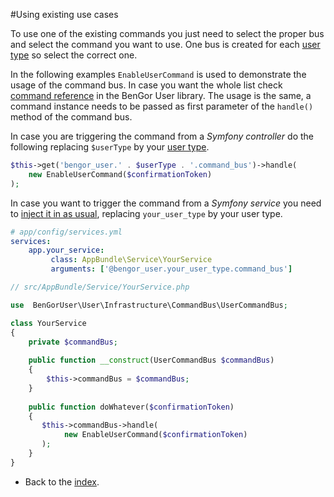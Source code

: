 #Using existing use cases

To use one of the existing commands you just need to select the proper bus and select the command you
want to use. One bus is created for each [user type](usage_multiple_users.md) so select the correct one.

In the following examples `EnableUserCommand` is used to demonstrate the usage of the command bus. In case you want the
whole list check [command reference](https://github.com/BenGorUser/User/blob/master/docs/command.md) in the BenGor 
User library. The usage is the same, a command instance needs to be passed as first parameter of the `handle()` method
of the command bus.

In case you are triggering the command from a *Symfony controller* do the following replacing `$userType` by your 
[user type](usage_multiple_users.md).

```php 
$this->get('bengor_user.' . $userType . '.command_bus')->handle(
    new EnableUserCommand($confirmationToken)
);
```

In case you want to trigger the command from a *Symfony service* you need to 
[inject it in as usual](http://symfony.com/doc/current/book/service_container.html#referencing-injecting-services), 
replacing `your_user_type` by your user type.

```yml
# app/config/services.yml
services:
    app.your_service:
         class: AppBundle\Service\YourService
         arguments: ['@bengor_user.your_user_type.command_bus']
```
 
```php
// src/AppBundle/Service/YourService.php

use  BenGorUser\User\Infrastructure\CommandBus\UserCommandBus;

class YourService 
{
    private $commandBus;
    
    public function __construct(UserCommandBus $commandBus) 
    {
        $this->commandBus = $commandBus;
    }
    
    public function doWhatever($confirmationToken) 
    {
       $this->commandBus->handle(
            new EnableUserCommand($confirmationToken)
       );
    }
}
```
- Back to the [index](index.md).
